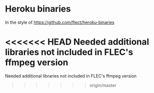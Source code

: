 
Heroku binaries
===

In the style of https://github.com/flect/heroku-binaries

<<<<<<< HEAD
Needed additional libraries not included in FLEC's ffmpeg version
=======
Needed additional libraries not included in FLEC's ffmpeg version
>>>>>>> origin/master

